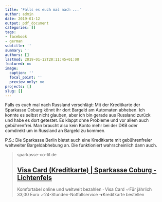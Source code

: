 ```yaml
---
title: 'Falls es euch mal nach ...'
author: admin
date: 2019-01-12
output: pdf_document
categories: []
tags:
- facebook
- german
subtitle: ''
summary: ''
authors: []
lastmod: 2019-01-12T20:11:45+01:00
featured: no
image:
  caption: ''
  focal_point: ''
  preview_only: no
projects: []
slug: []
---
```

Falls es euch mal nach Russland verschlägt: Mit der Kreditkarte der Sparkasse Coburg könnt ihr dort Bargeld am Automaten abheben. Ich konnte es selbst nicht glauben, aber ich bin gerade aus Russland zurück und habe es dort getestet. Es klappt ohne Probleme und vor allem auch gebührenfrei. Man braucht also kein Konto mehr bei der DKB oder comdirekt um in Russland an Bargeld zu kommen. 

P.S.: Die Sparkasse Berlin bietet auch eine Kreditkarte mit gebührenfreier weltweiter Bargeldabhebung an. Die funktioniert wahrscheinlich dann auch.
> sparkasse-co-lif.de
> ## [Visa Card (Kreditkarte) | Sparkasse Coburg - Lichtenfels](https://www.sparkasse-co-lif.de/de/home/privatkunden/kreditkarte/visa-card.html)
>
>Komfortabel online und weltweit bezahlen · Visa Card ✓Für jährlich 33,00 Euro ✓24-Stunden-Notfallservice ➜Kreditkarte bestellen

